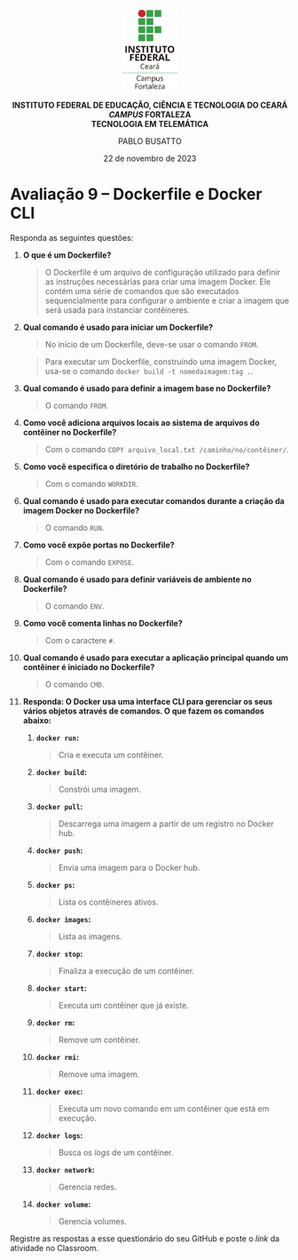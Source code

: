 <p align="center">
    <picture>
        <source media="(prefers-color-scheme: dark)" srcset="/img/ifce/logo-vertical-branca_media.png">
        <source media="(prefers-color-scheme: light)" srcset="/img/ifce/logo-vertical-colorida_media.png">
        <img alt="IFCE" width="100" src="/img/ifce/logo-vertical-colorida_media.png">
    </picture>
</p>

<p align="center"><b>INSTITUTO FEDERAL DE EDUCAÇÃO, CIÊNCIA E TECNOLOGIA DO CEARÁ</b><br>
<b><i>CAMPUS</i> FORTALEZA</b><br>
<b>TECNOLOGIA EM TELEMÁTICA</b></p>

<p align="center">PABLO BUSATTO</p>

<p align="center">22 de novembro de 2023</p>

# Avaliação 9 – Dockerfile e Docker CLI

Responda as seguintes questões:

1. **O que é um Dockerfile?**

   > O Dockerfile é um arquivo de configuração utilizado para definir as instruções necessárias para criar uma imagem Docker. Ele contém uma série de comandos que são executados sequencialmente para configurar o ambiente e criar a imagem que será usada para instanciar contêineres.

2. **Qual comando é usado para iniciar um Dockerfile?**

   > No início de um Dockerfile, deve-se usar o comando `FROM`.
   
   > Para executar um Dockerfile, construindo uma imagem Docker, usa-se o comando `docker build -t nomedaimagem:tag .`.

3. **Qual comando é usado para definir a imagem base no Dockerfile?**

   > O comando `FROM`.

4. **Como você adiciona arquivos locais ao sistema de arquivos do contêiner no Dockerfile?**

   > Com o comando `COPY arquivo_local.txt /caminho/no/contêiner/`.

5. **Como você especifica o diretório de trabalho no Dockerfile?**

   > Com o comando `WORKDIR`.

6. **Qual comando é usado para executar comandos durante a criação da imagem Docker no Dockerfile?**

   > O comando `RUN`.

7. **Como você expõe portas no Dockerfile?**

   > Com o comando `EXPOSE`.

8. **Qual comando é usado para definir variáveis de ambiente no Dockerfile?**

    > O comando `ENV`.

9. **Como você comenta linhas no Dockerfile?**

    > Com o caractere `#`.

10. **Qual comando é usado para executar a aplicação principal quando um contêiner é iniciado no Dockerfile?**

    > O comando `CMD`.

11. **Responda: O Docker usa uma interface CLI para gerenciar os seus vários objetos através de comandos. O que fazem os comandos abaixo:**  
    1. **`docker run`:**
   
       > Cria e executa um contêiner.

    2. **`docker build`:**
   
       > Constrói uma imagem.

    3. **`docker pull`:**
   
       > Descarrega uma imagem a partir de um registro no Docker hub.

    4. **`docker push`:**
   
       > Envia uma imagem para o Docker hub.

    5. **`docker ps`:**
   
       > Lista os contêineres ativos.

    6. **`docker images`:**
   
       > Lista as imagens.

    7. **`docker stop`:**
   
       > Finaliza a execução de um contêiner.

    8. **`docker start`:**
   
        > Executa um contêiner que já existe.

    9. **`docker rm`:**
   
        > Remove um contêiner.

    10. **`docker rmi`:**
   
        > Remove uma imagem.

    11. **`docker exec`:**
   
        > Executa um novo comando em um contêiner que está em execução.

    12. **`docker logs`:**
   
        > Busca os *logs* de um contêiner.

    13. **`docker network`:**
   
        > Gerencia redes.

    14. **`docker volume`:**
   
        > Gerencia volumes.

Registre as respostas a esse questionário do seu GitHub e poste o *link* da atividade no Classroom.
